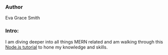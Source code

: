 ### Author

Eva Grace Smith

### Intro:

I am diving deeper into all things MERN related and am walking through this [Node.js tutorial](https://github.com/iamshaunjp/node-crash-course) to hone my knowledge and skills.
